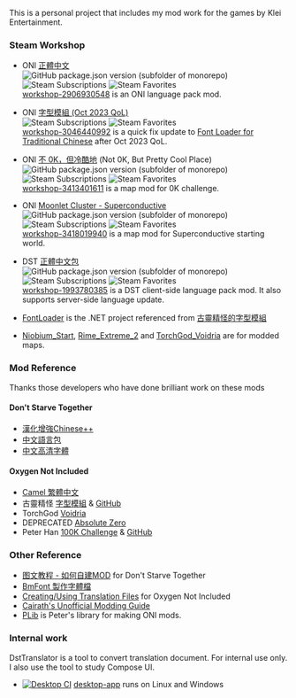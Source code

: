 This is a personal project that includes my mod work for the games by Klei Entertainment.

### Steam Workshop
* ONI [正體中文](https://steamcommunity.com/sharedfiles/filedetails/?id=2906930548) <br />
![GitHub package.json version (subfolder of monorepo)](https://img.shields.io/github/package-json/v/DolphinWing/DSTTranslate?filename=workshop-2906930548%2Fpackage.json&logo=github) 
![Steam Subscriptions](https://img.shields.io/steam/subscriptions/2906930548?logo=steam) 
![Steam Favorites](https://img.shields.io/steam/favorites/2906930548?logo=steam) <br />
[workshop-2906930548](workshop-2906930548) is an ONI language pack mod. 
* ONI [字型模組 (Oct 2023 QoL)](https://steamcommunity.com/sharedfiles/filedetails/?id=3046440992) <br />
![Steam Subscriptions](https://img.shields.io/steam/subscriptions/3046440992?logo=steam) 
![Steam Favorites](https://img.shields.io/steam/favorites/3046440992?logo=steam) <br />
[workshop-3046440992](workshop-3046440992) is a quick fix update to [Font Loader for Traditional Chinese](https://steamcommunity.com/workshop/filedetails/?id=2119648603) after Oct 2023 QoL.
* ONI [不 0K，但冷酷地](https://steamcommunity.com/sharedfiles/filedetails/?id=3413401611) (Not 0K, But Pretty Cool Place)<br />
![GitHub package.json version (subfolder of monorepo)](https://img.shields.io/github/package-json/v/DolphinWing/DSTTranslate?filename=workshop-3413401611%2Fpackage.json&logo=github) 
![Steam Subscriptions](https://img.shields.io/steam/subscriptions/3413401611?logo=steam) 
![Steam Favorites](https://img.shields.io/steam/favorites/3413401611?logo=steam) <br />
[workshop-3413401611](workshop-3413401611) is a map mod for 0K challenge.
* ONI [Moonlet Cluster - Superconductive](https://steamcommunity.com/sharedfiles/filedetails/?id=3418019940)<br />
![GitHub package.json version (subfolder of monorepo)](https://img.shields.io/github/package-json/v/DolphinWing/DSTTranslate?filename=workshop-3418019940%2Fpackage.json&logo=github) 
![Steam Subscriptions](https://img.shields.io/steam/subscriptions/3418019940?logo=steam) 
![Steam Favorites](https://img.shields.io/steam/favorites/3418019940?logo=steam) <br />
[workshop-3418019940](workshop-3418019940) is a map mod for Superconductive starting world.
* DST [正體中文包](https://steamcommunity.com/sharedfiles/filedetails/?id=1993780385) <br />
![GitHub package.json version (subfolder of monorepo)](https://img.shields.io/github/package-json/v/DolphinWing/DSTTranslate?filename=workshop-1993780385%2Fpackage.json&logo=github) 
![Steam Subscriptions](https://img.shields.io/steam/subscriptions/1993780385?logo=steam) 
![Steam Favorites](https://img.shields.io/steam/favorites/1993780385?logo=steam) <br />
[workshop-1993780385](workshop-1993780385) is a DST client-side language pack mod. It also supports server-side language update.

* [FontLoader](FontLoader) is the .NET project referenced from [古靈精怪的字型模組](https://github.com/dershiuan/ONI-Mods/tree/v2.0.4/FontLoader)
* [Niobium_Start](Niobium_Start), [Rime_Extreme_2](Rime_Extreme_2) and [TorchGod_Voidria](TorchGod_Voidria) are for modded maps.

### Mod Reference

Thanks those developers who have done brilliant work on these mods

#### Don't Starve Together
* [漢化增強Chinese++](https://steamcommunity.com/sharedfiles/filedetails/?id=1418746242)
* [中文語言包](https://steamcommunity.com/sharedfiles/filedetails/?id=367546858)
* [中文高清字體](https://steamcommunity.com/sharedfiles/filedetails/?id=678340265)

#### Oxygen Not Included
* [Camel 繁體中文](https://steamcommunity.com/sharedfiles/filedetails/?id=2679329370)
* 古靈精怪 [字型模組](https://steamcommunity.com/workshop/filedetails/?id=2119648603) & [GitHub](https://github.com/dershiuan/ONI-Mods/tree/v2.0.4/FontLoader)
* TorchGod [Voidria](https://github.com/TorchGod531/Voidria)
* DEPRECATED [Absolute Zero](https://steamcommunity.com/sharedfiles/filedetails/?id=1746056079)
* Peter Han [100K Challenge](https://steamcommunity.com/sharedfiles/filedetails/?id=2228381429) & [GitHub](https://github.com/peterhaneve/ONIMods/tree/main/Challenge100K)

### Other Reference
* [图文教程 - 如何自建MOD](https://steamcommunity.com/sharedfiles/filedetails/?id=676286328) for Don't Starve Together
* [BmFont 製作字體檔](https://cwa1022.pixnet.net/blog/post/15527479)
* [Creating/Using Translation Files](https://forums.kleientertainment.com/forums/topic/74765-creatingusing-translation-files-updated-august-22nd-2017/) for Oxygen Not Included
* [Cairath's Unofficial Modding Guide](https://github.com/Cairath/Oxygen-Not-Included-Modding/wiki)
* [PLib](https://github.com/peterhaneve/ONIMods/tree/main/PLib) is Peter's library for making ONI mods.

### Internal work

DstTranslator is a tool to convert translation document. For internal use only. I also use the tool to study Compose UI.

* [![Desktop CI](https://github.com/DolphinWing/DstTranslate/actions/workflows/desktop.yml/badge.svg)](https://github.com/DolphinWing/DstTranslate/actions/workflows/desktop.yml) [desktop-app](desktop-app) runs on Linux and Windows
